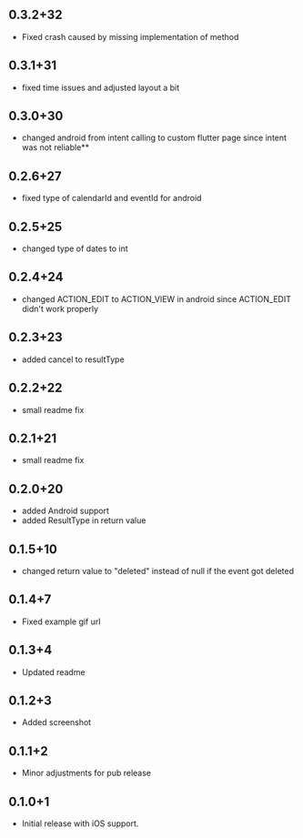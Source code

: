 ## 0.3.2+32

* Fixed crash caused by missing implementation of method

## 0.3.1+31

* fixed time issues and adjusted layout a bit

## 0.3.0+30

* changed android from intent calling to custom flutter page since intent was not reliable**

## 0.2.6+27

* fixed type of calendarId and eventId for android

## 0.2.5+25

* changed type of dates to int

## 0.2.4+24

* changed ACTION_EDIT to ACTION_VIEW in android since ACTION_EDIT didn't work properly

## 0.2.3+23

* added cancel to resultType

## 0.2.2+22

* small readme fix

## 0.2.1+21

* small readme fix

## 0.2.0+20

* added Android support
* added ResultType in return value

## 0.1.5+10

* changed return value to "deleted" instead of null if the event got deleted

## 0.1.4+7

* Fixed example gif url

## 0.1.3+4

* Updated readme

## 0.1.2+3

* Added screenshot

## 0.1.1+2

* Minor adjustments for pub release

## 0.1.0+1

* Initial release with iOS support.
